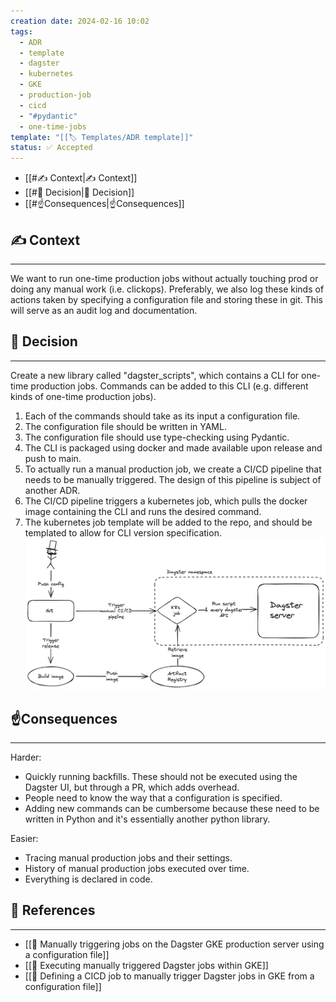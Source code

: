```yaml
---
creation date: 2024-02-16 10:02
tags:
  - ADR
  - template
  - dagster
  - kubernetes
  - GKE
  - production-job
  - cicd
  - "#pydantic"
  - one-time-jobs
template: "[[🏷 Templates/ADR template]]"
status: ✅ Accepted
---
```

- [[#✍️ Context|✍️ Context]]
- [[#🤝 Decision|🤝 Decision]]
- [[#☝️Consequences|☝️Consequences]]

## ✍️ Context
---
We want to run one-time production jobs without actually touching prod or doing any manual work (i.e. clickops). Preferably, we also log these kinds of actions taken by specifying a configuration file and storing these in git. This will serve as an audit log and documentation.

## 🤝 Decision
---
Create a new library called "dagster_scripts", which contains a CLI for one-time production jobs. Commands can be added to this CLI (e.g. different kinds of one-time production jobs).
1. Each of the commands should take as its input a configuration file.
2. The configuration file should be written in YAML.
3. The configuration file should use type-checking using Pydantic.
4. The CLI is packaged using docker and made available upon release and push to main.
5. To actually run a manual production job, we create a CI/CD pipeline that needs to be manually triggered. The design of this pipeline is subject of another ADR.
6. The CI/CD pipeline triggers a kubernetes job, which pulls the docker image containing the CLI and runs the desired command.
7. The kubernetes job template will be added to the repo, and should be templated to allow for CLI version specification.
   ![](attachment/3700d996b63719480ecb6cc84ce2ccb9.png)

## ☝️Consequences
---
Harder:
- Quickly running backfills. These should not be executed using the Dagster UI, but through a PR, which adds overhead.
- People need to know the way that a configuration is specified.
- Adding new commands can be cumbersome because these need to be written in Python and it's essentially another python library.

Easier:
- Tracing manual production jobs and their settings.
- History of manual production jobs executed over time.
- Everything is declared in code.

## 🔗 References
---
- [[🔘 Manually triggering jobs on the Dagster GKE production server using a configuration file]]
- [[💪 Executing manually triggered Dagster jobs within GKE]]
- [[🚀 Defining a CICD job to manually trigger Dagster jobs in GKE from a configuration file]]
